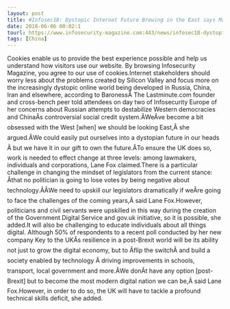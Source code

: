 ```yaml
---
layout: post
title: #Infosec18: Dystopic Internet Future Brewing in the East says Martha Lane Fox
date: 2018-06-06 00:02:1
tourl: https://www.infosecurity-magazine.com:443/news/infosec18-dystopic-internet-future/
tags: [China]
---
```

Cookies enable us to provide the best experience possible and help us understand how visitors use our website. By browsing Infosecurity Magazine, you agree to our use of cookies.Internet stakeholders should worry less about the problems created by Silicon Valley and focus more on the increasingly dystopic online world being developed in Russia, China, Iran and elsewhere, according to BaronessÂ The Lastminute.com founder and cross-bench peer told attendees on day two of Infosecurity Europe of her concerns about Russian attempts to destabilize Western democracies and ChinaÂs controversial social credit system.ÂWeÂve become a bit obsessed with the West [when] we should be looking East,Â she argued.ÂWe could easily put ourselves into a dystopian future in our heads Â but we have it in our gift to own the future.ÂTo ensure the UK does so, work is needed to effect change at three levels: among lawmakers, individuals and corporations, Lane Fox claimed.There is a particular challenge in changing the mindset of legislators from the current stance: Âthat no politician is going to lose votes by being negative about technology.ÂÂWe need to upskill our legislators dramatically if weÂre going to face the challenges of the coming years,Â said Lane Fox.However, politicians and civil servants were upskilled in this way during the creation of the Government Digital Service and gov.uk initiative, so it is possible, she added.It will also be challenging to educate individuals about all things digital. Although 50% of respondents to a recent poll conducted by her new company Key to the UKÂs resilience in a post-Brexit world will be its ability not just to grow the digital economy, but to Âflip the switchÂ and build a society enabled by technology Â driving improvements in schools, transport, local government and more.ÂWe donÂt have any option [post-Brexit] but to become the most modern digital nation we can be,Â said Lane Fox.However, in order to do so, the UK will have to tackle a profound technical skills deficit, she added.